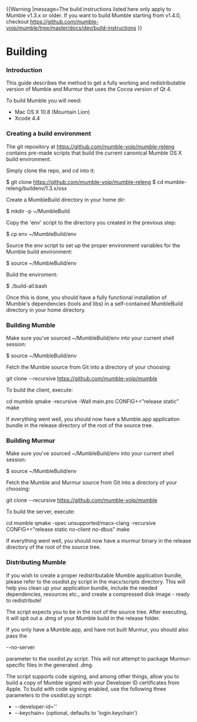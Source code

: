 {{Warning
|message=The build instructions listed here only apply to Mumble v1.3.x or older. If you want to build Mumble starting from v1.4.0, checkout https://github.com/mumble-voip/mumble/tree/master/docs/dev/build-instructions
}}

# Building

### Introduction 

This guide describes the method to get a fully working and redistributable version of Mumble and Murmur that uses the Cocoa version of Qt 4.

To build Mumble you will need:
* Mac OS X 10.8 (Mountain Lion)
* Xcode 4.4

### Creating a build environment 

The git repository at https://github.com/mumble-voip/mumble-releng contains pre-made scripts that build the current canonical Mumble OS X build environment.

Simply clone the repo, and cd into it:

  $ git clone https://github.com/mumble-voip/mumble-releng
  $ cd mumble-releng/buildenv/1.3.x/osx

Create a MumbleBuild directory in your home dir:

  $ mkdir -p ~/MumbleBuild

Copy the 'env' script to the directory you created in the previous step:

  $ cp env ~/MumbleBuild/env

Source the env script to set up the proper environment variables for the Mumble build environment:

  $ source ~/MumbleBuild/env

Build the enviroment:

  $ ./build-all.bash

Once this is done, you should have a fully functional installation of Mumble's dependencies (tools and libs) in a self-contained MumbleBuild directory in your home directory.

### Building Mumble 

Make sure you've sourced ~/MumbleBuild/env into your current shell session:

 $ source ~/MumbleBuild/env

Fetch the Mumble source from Git into a directory of your choosing:

 git clone --recursive https://github.com/mumble-voip/mumble

To build the client, execute:

 cd mumble
 qmake -recursive -Wall main.pro CONFIG+="release static"
 make

If everything went well, you should now have a Mumble.app application bundle in the release directory of the root of the source tree.

### Building Murmur 

Make sure you've sourced ~/MumbleBuild/env into your current shell session:

 $ source ~/MumbleBuild/env

Fetch the Mumble and Murmur source from Git into a directory of your choosing:

 git clone --recursive https://github.com/mumble-voip/mumble

To build the server, execute:

 cd mumble
 qmake -spec unsupported/macx-clang -recursive CONFIG+="release static no-client no-dbus"
 make

If everything went well, you should now have a murmur binary in the release directory of the root of the source tree.

### Distributing Mumble 

If you wish to create a proper redistributable Mumble application bundle, please refer to the osxdist.py script in
the macx/scripts directory. This will help you clean up your application bundle, include the needed dependencies, resources etc., and create a compressed disk image - ready to redistribute!

The script expects you to be in the root of the source tree. After executing, it will spit out a .dmg of your Mumble build in the release folder.

If you only have a Mumble.app, and have not built Murmur, you should also pass the

 --no-server

parameter to the osxdist.py script. This will not attempt to package Murmur-specific files in the generated .dmg.

The script supports code signing, and among other things, allow you to build a copy of Mumble signed with your Developer ID certificates from Apple.
To build with code signing enabled, use the following three parameters to the osxdist.py script:

* --developer-id='<Name or Organization>'
* --keychain=<keychain> (optional, defaults to 'login.keychain')


